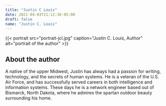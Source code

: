 ```yaml
---
title: "Justin C Louis"
date: 2021-04-03T21:12:36-05:00
draft: false
name: "Justin C. Louis"
---
```


{{< portrait src="portrait-jcl.jpg" caption="Justin C. Louis, Author" alt="portrait of the author" >}}

## About the author

A native of the upper Midwest, Justin has always had a passion for writing,
technology, and the secrets of human systems. He is a veteran of the U.S. Air
Force, and has successfully served careers in both intelligence and information
systems. These days he is a network engineer based out of Bismarck, North
Dakota, where he admires the spartan outdoor beauty surrounding his home.
